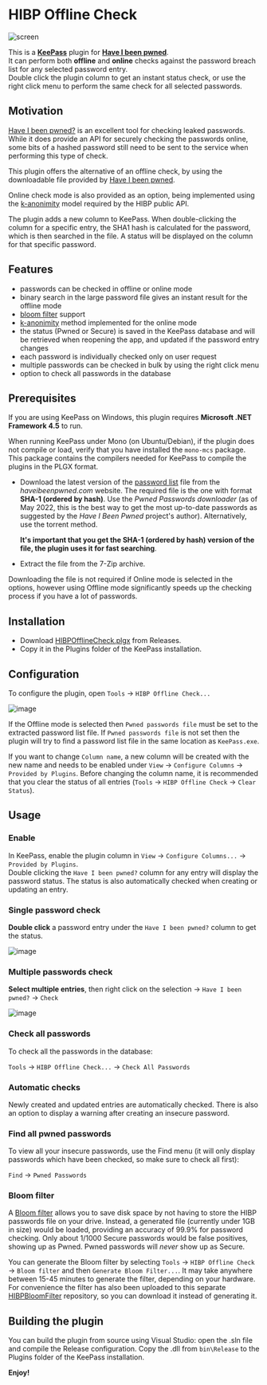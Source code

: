 # HIBP Offline Check

![screen](https://user-images.githubusercontent.com/981184/37559417-71ac2bc4-2a2e-11e8-8e3d-5877d9d7a999.png)

This is a __[KeePass](https://keepass.info/)__ plugin for __[Have I been pwned](https://haveibeenpwned.com/)__.    
It can perform both __offline__ and __online__ checks against the password breach list for any selected password entry.    
Double click the plugin column to get an instant status check, or use the right click menu to perform the same check for all selected passwords.

## Motivation

[Have I been pwned?](https://haveibeenpwned.com/) is an excellent tool for checking leaked passwords.
While it does provide an API for securely checking the passwords online, some bits of a hashed password still need to be sent to the service when performing this type of check.

This plugin offers the alternative of an offline check, by using the downloadable file provided by [Have I been pwned](https://haveibeenpwned.com/).    

Online check mode is also provided as an option, being implemented using the [k-anonimity](https://haveibeenpwned.com/API/v2#SearchingPwnedPasswordsByRange) model required by the HIBP public API.

The plugin adds a new column to KeePass. When double-clicking the column for a specific entry, the SHA1 hash is calculated for the password, which is then searched in the file. A status will be displayed on the column for that specific password.

## Features

- passwords can be checked in offline or online mode
- binary search in the large password file gives an instant result for the offline mode
- [bloom filter](https://en.wikipedia.org/wiki/Bloom_filter) support
- [k-anonimity](https://haveibeenpwned.com/API/v2#SearchingPwnedPasswordsByRange) method implemented for the online mode
- the status (Pwned or Secure) is saved in the KeePass database and will be retrieved when reopening the app, and updated if the password entry changes
- each password is individually checked only on user request
- multiple passwords can be checked in bulk by using the right click menu
- option to check all passwords in the database

## Prerequisites

If you are using KeePass on Windows, this plugin requires **Microsoft .NET Framework 4.5** to run.

When running KeePass under Mono (on Ubuntu/Debian), if the plugin does not compile or load, verify that you have installed the `mono-mcs` package. This package contains the compilers needed for KeePass to compile the plugins in the PLGX format.

- Download the latest version of the [password list](https://haveibeenpwned.com/Passwords) file from the _haveibeenpwned.com_ website. The required file is the one with format **SHA-1 (ordered by hash)**. Use the _Pwned Passwords downloader_ (as of May 2022, this is the best way to get the most up-to-date passwords as suggested by the _Have I Been Pwned_ project's author). Alternatively, use the torrent method.

    __It's important that you get the SHA-1 (ordered by hash) version of the file, the plugin uses it for fast searching__.

- Extract the file from the 7-Zip archive.

Downloading the file is not required if Online mode is selected in the options, however using Offline mode significantly speeds up the checking process if you have a lot of passwords. 

## Installation

- Download [HIBPOfflineCheck.plgx](https://github.com/mihaifm/HIBPOfflineCheck/releases/latest) from Releases.
- Copy it in the Plugins folder of the KeePass installation.

## Configuration

To configure the plugin, open `Tools` -> `HIBP Offline Check...`

![image](https://user-images.githubusercontent.com/981184/209883257-0232c11f-0a2c-4f1d-b3c0-fa18b5b3c7bc.png)

If the Offline mode is selected then `Pwned passwords file` must be set to the extracted password list file. If `Pwned passwords file` is not set then the plugin will try to find a password list file in the same location as `KeePass.exe`.

If you want to change `Column name`, a new column will be created with the new name and needs to be enabled under `View` -> `Configure Columns` -> `Provided by Plugins`. Before changing the column name, it is recommended that you clear the status of all entries (`Tools` -> `HIBP Offline Check` -> `Clear Status`).

## Usage

### Enable

In KeePass, enable the plugin column in `View` -> `Configure Columns...` -> `Provided by Plugins`.     
Double clicking the `Have I been pwned?` column for any entry will display the password status. The status is also automatically checked when creating or updating an entry.

### Single password check

__Double click__ a password entry under the `Have I been pwned?` column to get the status.

![image](https://user-images.githubusercontent.com/981184/46235975-6ce7d700-c385-11e8-9a1e-2d473d825ba1.png)    
    
### Multiple passwords check

__Select multiple entries__, then right click on the selection -> `Have I been pwned?` -> `Check`
    
![image](https://user-images.githubusercontent.com/981184/64819685-86465b00-d5b7-11e9-8e81-e95b31acbfd7.png)
        
### Check all passwords 

To check all the passwords in the database:    

`Tools` -> `HIBP Offline Check...` -> `Check All Passwords`

### Automatic checks

Newly created and updated entries are automatically checked. There is also an option to display a warning after creating an insecure password. 

### Find all pwned passwords

To view all your insecure passwords, use the Find menu (it will only display passwords which have been checked, so make sure to check all first):

`Find` -> `Pwned Passwords`

### Bloom filter

A [Bloom filter](https://en.wikipedia.org/wiki/Bloom_filter) allows you to save disk space by not having to store the HIBP passwords file on your drive. Instead, a generated file (currently under 1GB in size) would be loaded, providing an accuracy of 99.9% for password checking. Only about 1/1000 Secure passwords would be false positives, showing up as Pwned. Pwned passwords will *never* show up as Secure.

You can generate the Bloom filter by selecting `Tools` -> `HIBP Offline Check` -> `Bloom filter` and then `Generate Bloom Filter...`.
It may take anywhere between 15-45 minutes to generate the filter, depending on your hardware. For convenience the filter has also been uploaded to this separate [HIBPBloomFilter](https://github.com/mihaifm/HIBPBloomFilter) repository, so you can download it instead of generating it.

## Building the plugin

You can build the plugin from source using Visual Studio: open the .sln file and compile the Release configuration.
Copy the .dll from `bin\Release` to the Plugins folder of the KeePass installation.

**Enjoy!**

